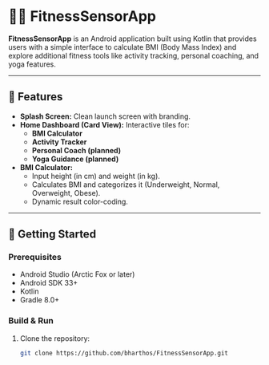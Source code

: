 # 🏋️‍♀️ FitnessSensorApp

**FitnessSensorApp** is an Android application built using Kotlin that provides users with a simple interface to calculate BMI (Body Mass Index) and explore additional fitness tools like activity tracking, personal coaching, and yoga features.

---

## 📱 Features

- **Splash Screen:** Clean launch screen with branding.
- **Home Dashboard (Card View):** Interactive tiles for:
  - **BMI Calculator**
  - **Activity Tracker**
  - **Personal Coach (planned)**
  - **Yoga Guidance (planned)**
- **BMI Calculator:**
  - Input height (in cm) and weight (in kg).
  - Calculates BMI and categorizes it (Underweight, Normal, Overweight, Obese).
  - Dynamic result color-coding.

---

## 🚀 Getting Started

### Prerequisites

- Android Studio (Arctic Fox or later)
- Android SDK 33+
- Kotlin
- Gradle 8.0+

### Build & Run

1. Clone the repository:
   ```bash
   git clone https://github.com/bharthos/FitnessSensorApp.git
